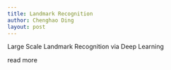 ```yaml
---
title: Landmark Recognition
author: Chenghao Ding
layout: post
---
```

Large Scale Landmark Recognition via Deep Learning

read more
